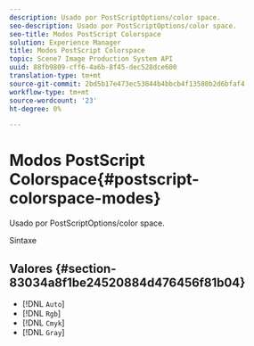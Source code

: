 ```yaml
---
description: Usado por PostScriptOptions/color space.
seo-description: Usado por PostScriptOptions/color space.
seo-title: Modos PostScript Colorspace
solution: Experience Manager
title: Modos PostScript Colorspace
topic: Scene7 Image Production System API
uuid: 88fb9809-cff6-4a6b-8f45-dec528dce600
translation-type: tm+mt
source-git-commit: 2bd5b17e473ec53844b4bbcb4f13580b2d6bfaf4
workflow-type: tm+mt
source-wordcount: '23'
ht-degree: 0%

---
```



# Modos PostScript Colorspace{#postscript-colorspace-modes}

Usado por PostScriptOptions/color space.

Sintaxe

## Valores {#section-83034a8f1be24520884d476456f81b04}

* [!DNL `Auto`]
* [!DNL `Rgb`]
* [!DNL `Cmyk`]
* [!DNL `Gray`]

